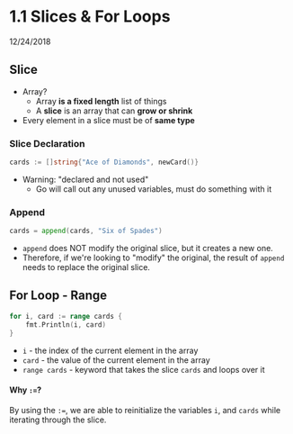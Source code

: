# 1.1 Slices & For Loops
12/24/2018

## Slice
* Array?
    - Array **is a fixed length** list of things
    - A **slice** is an array that can **grow or shrink**
* Every element in a slice must be of **same type**

### Slice Declaration
```go
cards := []string{"Ace of Diamonds", newCard()}
```
* Warning: "declared and not used"
    - Go will call out any unused variables, must do something with it

### Append
```go
cards = append(cards, "Six of Spades")
```
- `append` does NOT modify the original slice, but it creates a new one.
- Therefore, if we're looking to "modify" the original, the result of `append` needs to replace the original slice.

## For Loop - Range
```go
for i, card := range cards {
    fmt.Println(i, card)
}
```
* `i` - the index of the current element in the array
* `card` - the value of the current element in the array
* `range cards` - keyword that takes the slice `cards` and loops over it

#### Why `:=`?
By using the `:=`, we are able to reinitialize the variables `i`, and `cards` while iterating through the slice.